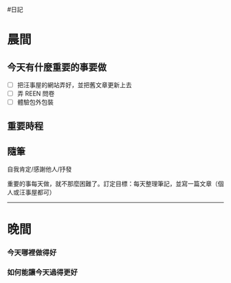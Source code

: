 #日記

# 晨間

## 今天有什麼重要的事要做
- [ ] 把汪事屋的網站弄好，並把舊文章更新上去
- [ ] 弄 REEN 問卷
- [ ] 體驗包外包裝

## 重要時程


## 隨筆
自我肯定/感謝他人/抒發

重要的事每天做，就不那麼困難了。訂定目標：每天整理筆記，並寫一篇文章（個人或汪事屋都可）

---

# 晚間

### 今天哪裡做得好

### 如何能讓今天過得更好